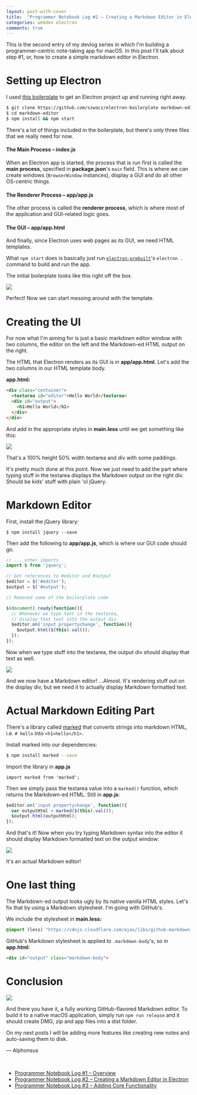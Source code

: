 ```yaml
---
layout: post-with-cover
title:  "Programmer Notebook Log #2 – Creating a Markdown Editor in Electron"
categories: webdev electron
comments: true
---
```


This is the second entry of my devlog series in which I'm building a programmer-centric note-taking app for macOS. In this post I'll talk about step #1, or, how to create a simple markdown editor in Electron.

# Setting up Electron

I used [this boilerplate](https://github.com/sindresorhus/electron-boilerplate) to get an Electron project up and running right away.

```bash
$ git clone https://github.com/szwacz/electron-boilerplate markdown-editor
$ cd markdown-editor
$ npm install && npm start
```

There's a lot of things included in the boilerplate, but there's only three files that we really need for now.

#### The Main Process – index.js

When an Electron app is started, the process that is run first is called the __main process__, specified in __package.json__'s `main` field. This is where we can create windows (`BrowserWindow` instances), display a GUI and do all other OS-centric things.

#### The Renderer Process – app/app.js

The other process is called the __renderer process__, which is where most of the application and GUI-related logic goes.

#### The GUI – app/app.html

And finally, since Electron uses web pages as its GUI, we need HTML templates.

What `npm start` does is basically just run [`electron-prebuilt`]((https://github.com/electron-userland/electron-prebuilt))'s `electron .` command to build and run the app.

The initial boilerplate looks like this right off the box.

![](/images/prog-notebook2/1.png)

Perfect! Now we can start messing around with the template.

# Creating the UI

For now what I'm aiming for is just a basic markdown editor window with two columns, the editor on the left and the Markdown-ed HTML output on the right.

The HTML that Electron renders as its GUI is in __app/app.html__. Let's add the two columns in our HTML template body.

__app.html:__

```html
<div class="container">
  <textarea id="editor">Hello World</textarea>
  <div id="output">
    <h1>Hello World</h1>
  </div>
</div>
```

And add in the appropriate styles in __main.less__ until we get something like this:

![](/images/prog-notebook2/2.png)

<p class="img-caption">That's a 100% height 50% width textarea and div with some paddings.</p>

It's pretty much done at this point. Now we just need to add the part where typing stuff in the textarea displays the Markdown output on the right div. Should be kids' stuff with plain 'ol jQuery.

# Markdown Editor

First, install the jQuery library:

```
$ npm install jquery --save
```

Then add the following to __app/app.js__, which is where our GUI code should go.

```javascript
// ... other imports
import $ from 'jquery';

// Get references to #editor and #output
$editor = $('#editor');
$output = $('#output');

// Removed some of the boilerplate code

$(document).ready(function(){
  // Whenever we type text in the textarea,
  // display that text into the output div
  $editor.on('input propertychange', function(){
    $output.html($(this).val());
  });
});
```

Now when we type stuff into the textarea, the output div should display that text as well.

![](/images/prog-notebook2/3.gif)

And we now have a Markdown editor! ...Almost. It's rendering stuff out on the display div, but we need it to actually display Markdown formatted text.

# Actual Markdown Editing Part

There's a library called [marked](https://www.npmjs.com/package/marked) that converts strings into markdown HTML, i.e. `# hello` into `<h1>hello</h1>`.

Install marked into our dependencies:

```bash
$ npm install marked --save
```

Import the library in __app.js__

```
import marked from 'marked';
```

Then we simply pass the textarea value into a `marked()` function, which returns the Markdown-ed HTML. Still in __app.js__:

```javascript
$editor.on('input propertychange', function(){
  var outputHtml = marked($(this).val());
  $output.html(outputHtml);
});
```

And that's it! Now when you try typing Markdown syntax into the editor it should display Markdown formatted text on the output window:

![](/images/prog-notebook2/4.gif)

<p class="img-caption">It's an actual Markdown editor!</p>

# One last thing

The Markdown-ed output looks ugly by its native vanilla HTML styles. Let's fix that by using a Markdown stylesheet. I'm going with GitHub's.

We include the stylesheet in __main.less:__

```sass
@import (less) "https://cdnjs.cloudflare.com/ajax/libs/github-markdown-css/2.4.0/github-markdown.css";
```

GitHub's Markdown stylesheet is applied to `.markdown-body`'s, so in __app.html__:

```html
<div id="output" class="markdown-body">
```

# Conclusion

![](/images/prog-notebook2/5.png)

And there you have it, a fully working GitHub-flavored Markdown editor. To build it to a native macOS application, simply run `npm run release` and it should create DMG, zip and app files into a dist folder.

On my next posts I will be adding more features like creating new notes and auto-saving them to disk.

— Alphonsus

&nbsp;

- [Programmer Notebook Log #1 – Overview](/programmer-notebook)
- [Programmer Notebook Log #2 – Creating a Markdown Editor in Electron]()
- [Programmer Notebook Log #3 – Adding Core Functionality](/programming-notebook-core-functionality)